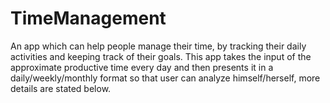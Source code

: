# TimeManagement
An app which can help people manage their time, by tracking their daily activities and keeping track of their goals.
This app takes the input of the approximate productive time every day and then presents it in a daily/weekly/monthly format so that user can analyze himself/herself, more details are stated below.

